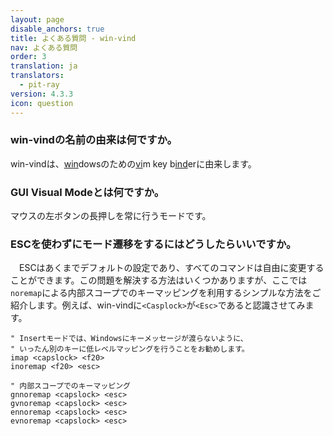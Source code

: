 ```yaml
---
layout: page
disable_anchors: true
title: よくある質問 - win-vind
nav: よくある質問
order: 3
translation: ja
translators:
  - pit-ray
version: 4.3.3
icon: question
---
```


### win-vindの名前の由来は何ですか。
win-vindは、<u>win</u>dowsのための<u>vi</u>m key b<u>ind</u>erに由来します。
<br>

### GUI Visual Modeとは何ですか。
マウスの左ボタンの長押しを常に行うモードです。
<br>

### ESCを使わずにモード遷移をするにはどうしたらいいですか。
　ESCはあくまでデフォルトの設定であり、すべてのコマンドは自由に変更することができます。この問題を解決する方法はいくつかありますが、ここでは`noremap`による内部スコープでのキーマッピングを利用するシンプルな方法をご紹介します。例えば、win-vindに`<Casplock>`が`<Esc>`であると認識させてみます。

```vim
" Insertモードでは、Windowsにキーメッセージが渡らないように、
" いったん別のキーに低レベルマッピングを行うことをお勧めします。
imap <capslock> <f20>
inoremap <f20> <esc>

" 内部スコープでのキーマッピング
gnnoremap <capslock> <esc>
gvnoremap <capslock> <esc>
ennoremap <capslock> <esc>
evnoremap <capslock> <esc>
```
